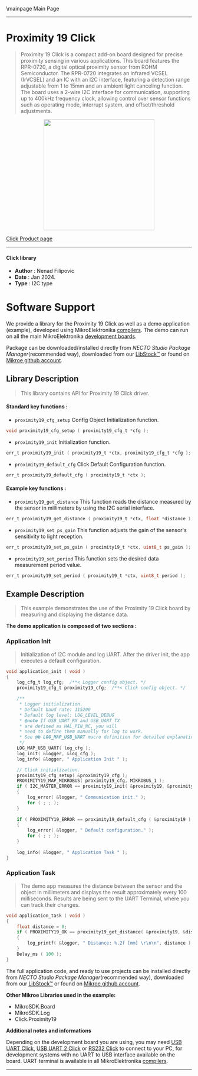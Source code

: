 \mainpage Main Page

---
# Proximity 19 Click

> Proximity 19 Click is a compact add-on board designed for precise proximity sensing in various applications. This board features the RPR-0720, a digital optical proximity sensor from ROHM Semiconductor. The RPR-0720 integrates an infrared VCSEL (IrVCSEL) and an IC with an I2C interface, featuring a detection range adjustable from 1 to 15mm and an ambient light canceling function. The board uses a 2-wire I2C interface for communication, supporting up to 400kHz frequency clock, allowing control over sensor functions such as operating mode, interrupt system, and offset/threshold adjustments.

<p align="center">
  <img src="https://download.mikroe.com/images/click_for_ide/proximity19_click.png" height=300px>
</p>

[Click Product page](https://www.mikroe.com/proximity-19-click)

---


#### Click library

- **Author**        : Nenad Filipovic
- **Date**          : Jan 2024.
- **Type**          : I2C type


# Software Support

We provide a library for the Proximity 19 Click
as well as a demo application (example), developed using MikroElektronika
[compilers](https://www.mikroe.com/necto-studio).
The demo can run on all the main MikroElektronika [development boards](https://www.mikroe.com/development-boards).

Package can be downloaded/installed directly from *NECTO Studio Package Manager*(recommended way), downloaded from our [LibStock&trade;](https://libstock.mikroe.com) or found on [Mikroe github account](https://github.com/MikroElektronika/mikrosdk_click_v2/tree/master/clicks).

## Library Description

> This library contains API for Proximity 19 Click driver.

#### Standard key functions :

- `proximity19_cfg_setup` Config Object Initialization function.
```c
void proximity19_cfg_setup ( proximity19_cfg_t *cfg );
```

- `proximity19_init` Initialization function.
```c
err_t proximity19_init ( proximity19_t *ctx, proximity19_cfg_t *cfg );
```

- `proximity19_default_cfg` Click Default Configuration function.
```c
err_t proximity19_default_cfg ( proximity19_t *ctx );
```

#### Example key functions :

- `proximity19_get_distance` This function reads the distance measured by the sensor in millimeters by using the I2C serial interface.
```c
err_t proximity19_get_distance ( proximity19_t *ctx, float *distance );
```

- `proximity19_set_ps_gain` This function adjusts the gain of the sensor's sensitivity to light reception.
```c
err_t proximity19_set_ps_gain ( proximity19_t *ctx, uint8_t ps_gain );
```

- `proximity19_set_period` This function sets the desired data measurement period value.
```c
err_t proximity19_set_period ( proximity19_t *ctx, uint8_t period );
```

## Example Description

> This example demonstrates the use of the Proximity 19 Click board 
> by measuring and displaying the distance data.

**The demo application is composed of two sections :**

### Application Init

> Initialization of I2C module and log UART.
> After the driver init, the app executes a default configuration.

```c
void application_init ( void ) 
{
    log_cfg_t log_cfg;  /**< Logger config object. */
    proximity19_cfg_t proximity19_cfg;  /**< Click config object. */

    /** 
     * Logger initialization.
     * Default baud rate: 115200
     * Default log level: LOG_LEVEL_DEBUG
     * @note If USB_UART_RX and USB_UART_TX 
     * are defined as HAL_PIN_NC, you will 
     * need to define them manually for log to work. 
     * See @b LOG_MAP_USB_UART macro definition for detailed explanation.
     */
    LOG_MAP_USB_UART( log_cfg );
    log_init( &logger, &log_cfg );
    log_info( &logger, " Application Init " );

    // Click initialization.
    proximity19_cfg_setup( &proximity19_cfg );
    PROXIMITY19_MAP_MIKROBUS( proximity19_cfg, MIKROBUS_1 );
    if ( I2C_MASTER_ERROR == proximity19_init( &proximity19, &proximity19_cfg ) ) 
    {
        log_error( &logger, " Communication init." );
        for ( ; ; );
    }
    
    if ( PROXIMITY19_ERROR == proximity19_default_cfg ( &proximity19 ) )
    {
        log_error( &logger, " Default configuration." );
        for ( ; ; );
    }
    
    log_info( &logger, " Application Task " );
}
```

### Application Task

> The demo app measures the distance between the sensor and the object in millimeters 
> and displays the result approximately every 100 milliseconds.
> Results are being sent to the UART Terminal, where you can track their changes.

```c
void application_task ( void ) 
{
    float distance = 0;
    if ( PROXIMITY19_OK == proximity19_get_distance( &proximity19, &distance ) )
    {
        log_printf( &logger, " Distance: %.2f [mm] \r\n\n", distance );
    }
    Delay_ms ( 100 );
}
```

The full application code, and ready to use projects can be installed directly from *NECTO Studio Package Manager*(recommended way), downloaded from our [LibStock&trade;](https://libstock.mikroe.com) or found on [Mikroe github account](https://github.com/MikroElektronika/mikrosdk_click_v2/tree/master/clicks).

**Other Mikroe Libraries used in the example:**

- MikroSDK.Board
- MikroSDK.Log
- Click.Proximity19

**Additional notes and informations**

Depending on the development board you are using, you may need
[USB UART Click](https://www.mikroe.com/usb-uart-click),
[USB UART 2 Click](https://www.mikroe.com/usb-uart-2-click) or
[RS232 Click](https://www.mikroe.com/rs232-click) to connect to your PC, for
development systems with no UART to USB interface available on the board. UART
terminal is available in all MikroElektronika
[compilers](https://shop.mikroe.com/compilers).

---
